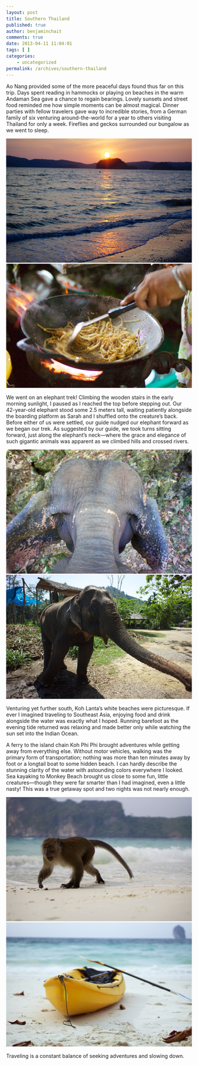 ```yaml
---
layout: post
title: Southern Thailand
published: true
author: benjaminchait
comments: true
date: 2013-04-11 11:04:01
tags: [ ]
categories:
    - uncategorized
permalink: /archives/southern-thailand
---
```

Ao Nang provided some of the more peaceful days found thus far on this trip. Days spent reading in hammocks or playing on beaches in the warm Andaman Sea gave a chance to regain bearings. Lovely sunsets and street food reminded me how simple moments can be almost magical. Dinner parties with fellow travelers gave way to incredible stories, from a German family of six venturing around-the-world for a year to others visiting Thailand for only a week. Fireflies and geckos surrounded our bungalow as we went to sleep.


![Ao Nang sunset][1]
![Street food][2]

We went on an elephant trek! Climbing the wooden stairs in the early morning sunlight, I paused as I reached the top before stepping out. Our 42-year-old elephant stood some 2.5 meters tall, waiting patiently alongside the boarding platform as Sarah and I shuffled onto the creature&#8217;s back. Before either of us were settled, our guide nudged our elephant forward as we began our trek. As suggested by our guide, we took turns sitting forward, just along the elephant&#8217;s neck—where the grace and elegance of such gigantic animals was apparent as we climbed hills and crossed rivers.


![Elephant, while riding][3]
![Elephant, from ground][4]

Venturing yet further south, Koh Lanta&#8217;s white beaches were picturesque. If ever I imagined traveling to Southeast Asia, enjoying food and drink alongside the water was exactly what I hoped. Running barefoot as the evening tide returned was relaxing and made better only while watching the sun set into the Indian Ocean.

A ferry to the island chain Koh Phi Phi brought adventures while getting away from everything else. Without motor vehicles, walking was the primary form of transportation; nothing was more than ten minutes away by foot or a longtail boat to some hidden beach. I can hardly describe the stunning clarity of the water with astounding colors everywhere I looked. Sea kayaking to Monkey Beach brought us close to some fun, little creatures—though they were far smarter than I had imagined, even a little nasty! This was a true getaway spot and two nights was not nearly enough.


![Monkey on beach][5]
![Sea kayak][6]

Traveling is a constant balance of seeking adventures and slowing down.

 [1]: /wp-content/uploads/media/img/2013/03/southern-thailand/DSC03863.jpg
 [2]: /wp-content/uploads/media/img/2013/03/southern-thailand/DSC03881.jpg
 [3]: /wp-content/uploads/media/img/2013/03/southern-thailand/DSC03926.jpg
 [4]: /wp-content/uploads/media/img/2013/03/southern-thailand/DSC04001.jpg
 [5]: /wp-content/uploads/media/img/2013/03/southern-thailand/DSC04068.jpg
 [6]: /wp-content/uploads/media/img/2013/03/southern-thailand/DSC04100.jpg
